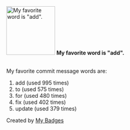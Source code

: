 <img src="https://github.com/my-badges/my-badges/blob/master/src/all-badges/favorite-word/favorite-word.png?raw=true" alt="My favorite word is &quot;add&quot;." title="My favorite word is &quot;add&quot;." width="128">
<strong>My favorite word is &quot;add&quot;.</strong>
<br><br>

My favorite commit message words are:

1. add (used 995 times)
2. to (used 575 times)
3. for (used 480 times)
4. fix (used 402 times)
5. update (used 379 times)


Created by <a href="https://github.com/my-badges/my-badges">My Badges</a>